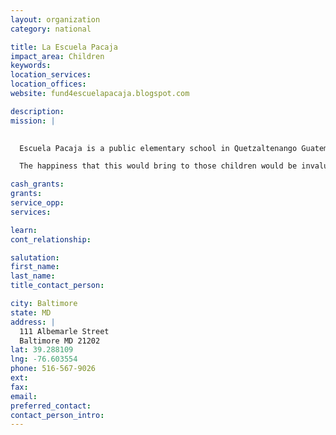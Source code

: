 ```yaml
---
layout: organization
category: national

title: La Escuela Pacaja
impact_area: Children
keywords: 
location_services: 
location_offices: 
website: fund4escuelapacaja.blogspot.com

description: 
mission: |
  

  Escuela Pacaja is a public elementary school in Quetzaltenango Guatemala. The school lacks basic necessities that the children could greatly benefit from. Our first project is to raise money so a library can be funded for the school. Throughout a week working there, not much literature was seen around the school. Every child deserves to cozy up with a good book and learn to love reading!

  The happiness that this would bring to those children would be invaluable.

cash_grants: 
grants: 
service_opp: 
services: 

learn: 
cont_relationship: 

salutation: 
first_name: 
last_name: 
title_contact_person: 

city: Baltimore
state: MD
address: |
  111 Albemarle Street  
  Baltimore MD 21202
lat: 39.288109
lng: -76.603554
phone: 516-567-9026
ext: 
fax: 
email: 
preferred_contact: 
contact_person_intro: 
---
```

